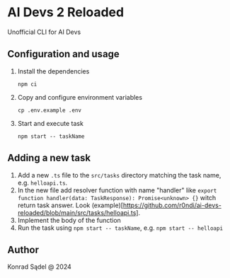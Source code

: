 # AI Devs 2 Reloaded
Unofficial CLI for AI Devs

## Configuration and usage
1. Install the dependencies
    ```shell
    npm ci
    ```

2. Copy and configure environment variables
    ```shell
    cp .env.example .env
    ```

3. Start and execute task
    ```shell
    npm start -- taskName
    ```

## Adding a new task
1. Add a new `.ts` file to the `src/tasks` directory matching the task name, e.g. `helloapi.ts`.
2. In the new file add resolver function with name "handler" like `export function handler(data: TaskResponse): Promise<unknown> {}` witch return task answer. Look (example)[https://github.com/r0ndi/ai-devs-reloaded/blob/main/src/tasks/helloapi.ts].
3. Implement the body of the function
4. Run the task using `npm start -- taskName`, e.g. `npm start -- helloapi`

## Author
Konrad Sądel @ 2024